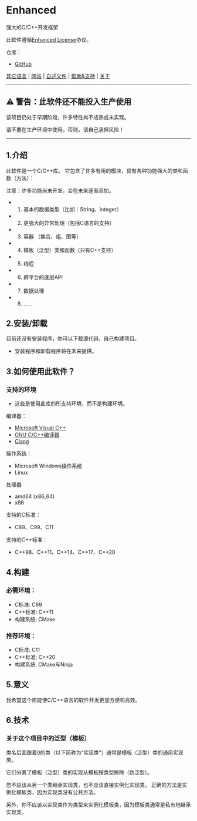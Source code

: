 # Enhanced

强大的C/C++开发框架

此软件遵循[Enhanced License](../../LICENSE)协议。

仓库：
- [GitHub](http://github.com/LiuBaihao-Hello/Enhanced)

[其它语言](../ReadMe.Languages.md) | [网站](http://liubaihao-hello.github.io/enhanced-website) | [自述文件](ReadMe.md) | [帮助&支持](Help-Support.md) | [关于](About.md)

---

## ⚠ 警告：此软件还不能投入生产使用
该项目仍处于早期阶段，许多特性尚不成熟或未实现。

请不要在生产环境中使用。否则，请自己承担风险！

---

## 1.介绍
此软件是一个C/C++库。
它包含了许多有用的模块，具有各种功能强大的类和函数（方法）：

注意：许多功能尚未开发，会在未来逐渐添加。

- 1. 基本的数据类型（比如：String、Integer）
- 2. 更强大的异常处理（包括C语言的支持）
- 3. 容器 （集合、组、图等）
- 4. 模板（泛型）类和函数（只有C++支持）
- 5. 线程
- 6. 跨平台的底层API
- 7. 数据处理
- 8. ……

## 2.安装/卸载
目前还没有安装程序，你可以下载源代码，自己构建项目。

* 安装程序和卸载程序将在未来提供。

## 3.如何使用此软件？

### 支持的环境

* 这些是使用此库的所支持环境，而不是构建环境。

编译器：
- [Microsoft Visual C++](http://visualstudio.microsoft.com/vs/features/cplusplus/)
- [GNU C/C++编译器](http://gcc.gnu.org/)
- [Clang](http://clang.llvm.org/)

操作系统：
- Microsoft Windows操作系统
- Linux

处理器
- amd64 (x86_64)
- x86

支持的C标准：
- C89、C99、C11

支持的C++标准：
- C++98、C++11、C++14、C++17、C++20

## 4.构建

### 必需环境：
- C标准: C99
- C++标准: C++11
- 构建系统: CMake

### 推荐环境：
- C标准: C11
- C++标准: C++20
- 构建系统: CMake与Ninja

## 5.意义

我希望这个库能使C/C++语言的软件开发更加方便和高效。

## 6.技术

### 关于这个项目中的泛型（模板）
类名后面跟着0的类（以下简称为“实现类”）通常是模板（泛型）类的通用实现类。

它们分离了模板（泛型）类的实现从模板按类型擦除（伪泛型）。

您不应该从另一个类继承实现类，也不应该直接实例化实现类。
正确的方法是实例化模板类，因为实现类没有公共方法。

另外，你不应该以实现类作为类型来实例化模板类，因为模板类通常是私有地继承实现类。
